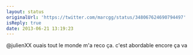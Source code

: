 ```yaml
---
layout: status
originalUrl: 'https://twitter.com/marcgg/status/348067624690794497'
isReply: true
date: 2013-06-21 13:19:23
---
```


@julienXX ouais tout le monde m'a reco ça. c'est abordable encore ça va
